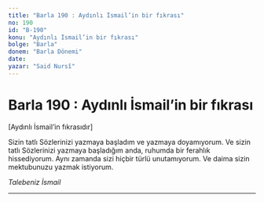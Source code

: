 ```yaml
---
title: "Barla 190 : Aydınlı İsmail’in bir fıkrası"
no: 190
id: "B-190"
konu: "Aydınlı İsmail’in bir fıkrası"
bolge: "Barla"
donem: "Barla Dönemi"
date: 
yazar: "Said Nursî"
---
```


# Barla 190 : Aydınlı İsmail’in bir fıkrası

<p class="takdim">[Aydınlı İsmail’in fıkrasıdır]</p>

Sizin tatlı Sözlerinizi yazmaya başladım ve yazmaya doyamıyorum. Ve sizin tatlı Sözlerinizi yazmaya başladığım anda, ruhumda bir ferahlık hissediyorum. Aynı zamanda sizi hiçbir türlü unutamıyorum. Ve daima sizin mektubunuzu yazmak istiyorum.

*Talebeniz*
*İsmail*

***
